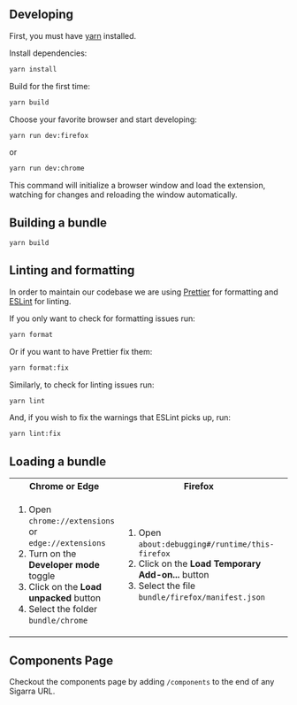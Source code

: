 ## Developing

First, you must have [yarn](https://classic.yarnpkg.com/lang/en/docs/install) installed.

Install dependencies:

```sh
yarn install
```

Build for the first time:

```sh
yarn build
```

Choose your favorite browser and start developing:

```sh
yarn run dev:firefox
```

or

```sh
yarn run dev:chrome
```

This command will initialize a browser window and load the extension, watching for changes and reloading the window automatically.

## Building a bundle

```sh
yarn build
```

## Linting and formatting

In order to maintain our codebase we are using [Prettier](https://prettier.io/) for formatting and [ESLint](https://eslint.org/) for linting.

If you only want to check for formatting issues run:

```sh
yarn format
```

Or if you want to have Prettier fix them:

```sh
yarn format:fix
```

Similarly, to check for linting issues run:

```sh
yarn lint
```

And, if you wish to fix the warnings that ESLint picks up, run:

```sh
yarn lint:fix
```

## Loading a bundle

<table>
	<tr>
		<th>Chrome or Edge</th>
		<th>Firefox</th>
		<th>Safari</th>
	</tr>
	<tr>
		<td width="33.33%">
			<ol>
				<li>Open <code>chrome://extensions</code> or <code>edge://extensions</code></li>
        <li>Turn on the <strong>Developer mode</strong> toggle</li>
				<li>Click on the <strong>Load unpacked</strong> button</li>
				<li>Select the folder <code>bundle/chrome</code></li>
			</ol>
		</td>
		<td width="33.33%">
			<ol>
				<li>Open <code>about:debugging#/runtime/this-firefox</code></li>
				<li>Click on the <strong>Load Temporary Add-on...</strong> button</li>
				<li>Select the file <code>bundle/firefox/manifest.json</code></li>
			</ol>
		</td>
      <td width="33.33%">
			<ol>
				<li>Open <code>bundle/safari/NitSig for NitSig.xcodeproj</code></li>
				<li>Click the Play button in Xcode ("start the active scheme")</li>
				<li><a href="https://developer.apple.com/documentation/safariservices/safari_web_extensions/running_your_safari_web_extension#3744467">Configure Safari in macOS to run unsigned extensions</a></li>
			</ol>
		</td>
	</tr>
</table>

## Components Page

Checkout the components page by adding `/components` to the end of any Sigarra URL.
